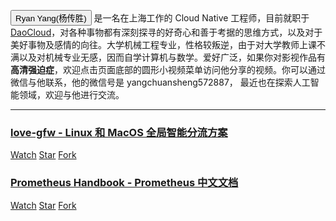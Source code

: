 <button class="btn  btn-info" type="button" onclick="location.href='https:\/\/www.yangcs.net\/resume\/'">Ryan Yang(杨传胜)</button> 是一名在上海工作的 Cloud Native 工程师，目前就职于 [DaoCloud](http://www.daocloud.io/)，对各种事物都有深刻探寻的好奇心和善于考据的思维方式，以及对于美好事物及感情的向往。大学机械工程专业，性格较叛逆，由于对大学教师上课不满以及对机械专业无感，因而自学计算机与数学。爱好广泛，如果你对影视作品有 **高清强迫症**，欢迎点击页面底部的圆形小视频菜单访问他分享的视频。你可以通过微信与他联系，他的微信号是 yangchuansheng572887， 最近也在探索人工智能领域，欢迎与他进行交流。

----

### [love-gfw - Linux 和 MacOS 全局智能分流方案](https://github.com/yangchuansheng/love-gfw)

<a class="github-button" href="https://github.com/yangchuansheng/love-gfw/subscription" data-icon="octicon-eye" data-size="large" data-show-count="true" aria-label="Watch yangchuansheng/love-gfw on GitHub">Watch</a>
<a class="github-button" href="https://github.com/yangchuansheng/love-gfw" data-icon="octicon-star" data-size="large" data-show-count="true" aria-label="Star yangchuansheng/love-gfw on GitHub">Star</a>
<a class="github-button" href="https://github.com/yangchuansheng/love-gfw/fork" data-icon="octicon-repo-forked" data-size="large" data-show-count="true" aria-label="Fork yangchuansheng/love-gfw on GitHub">Fork</a>

### [Prometheus Handbook - Prometheus 中文文档](/prometheus/)

<a class="github-button" href="https://github.com/yangchuansheng/prometheus-handbook/subscription" data-icon="octicon-eye" data-size="large" data-show-count="true" aria-label="Watch yangchuansheng/prometheus-handbook on GitHub">Watch</a>
<a class="github-button" href="https://github.com/yangchuansheng/prometheus-handbook" data-icon="octicon-star" data-size="large" data-show-count="true" aria-label="Star yangchuansheng/prometheus-handbook on GitHub">Star</a>
<a class="github-button" href="https://github.com/yangchuansheng/prometheus-handbook/fork" data-icon="octicon-repo-forked" data-size="large" data-show-count="true" aria-label="Fork yangchuansheng/prometheus-handbook on GitHub">Fork</a>
